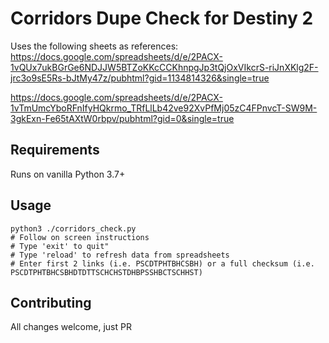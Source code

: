 # Corridors Dupe Check for Destiny 2

Uses the following sheets as references:
https://docs.google.com/spreadsheets/d/e/2PACX-1vQUx7ukBGrGe6NDJJW5BTZoKKcCCKhnpgJp3tQjOxVIkcrS-riJnXKlg2F-jrc3o9sE5Rs-bJtMy47z/pubhtml?gid=1134814326&single=true

https://docs.google.com/spreadsheets/d/e/2PACX-1vTmUmcYboRFnIfyHQkrmo_TRfLlLb42ve92XvPfMj05zC4FPnvcT-SW9M-3gkExn-Fe65tAXtW0rbpv/pubhtml?gid=0&single=true


## Requirements

Runs on vanilla Python 3.7+

## Usage

```
python3 ./corridors_check.py
# Follow on screen instructions
# Type 'exit' to quit"
# Type 'reload' to refresh data from spreadsheets
# Enter first 2 links (i.e. PSCDTPHTBHCSBH) or a full checksum (i.e. PSCDTPHTBHCSBHDTDTTSCHCHSTDHBPSSHBCTSCHHST)
```

## Contributing
All changes welcome, just PR
